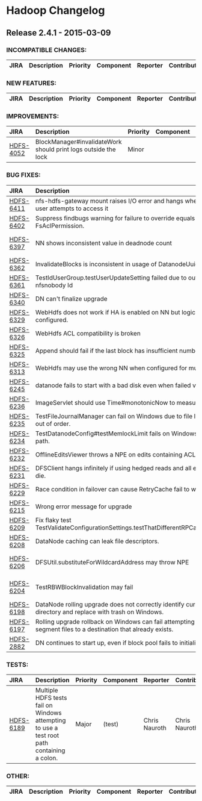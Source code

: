 # Hadoop Changelog

## Release 2.4.1 - 2015-03-09

### INCOMPATIBLE CHANGES:

| JIRA | Description | Priority | Component | Reporter | Contributor |
|:---- |:---- | :--- |:---- |:---- |:---- |


### NEW FEATURES:

| JIRA | Description | Priority | Component | Reporter | Contributor |
|:---- |:---- | :--- |:---- |:---- |:---- |


### IMPROVEMENTS:

| JIRA | Description | Priority | Component | Reporter | Contributor |
|:---- |:---- | :--- |:---- |:---- |:---- |
| [HDFS-4052](https://issues.apache.org/jira/browse/HDFS-4052) | BlockManager#invalidateWork should print logs outside the lock |  Minor |  | Jing Zhao | Jing Zhao |


### BUG FIXES:

| JIRA | Description | Priority | Component | Reporter | Contributor |
|:---- |:---- | :--- |:---- |:---- |:---- |
| [HDFS-6411](https://issues.apache.org/jira/browse/HDFS-6411) | nfs-hdfs-gateway mount raises I/O error and hangs when a unauthorized user attempts to access it |  Major | (nfs) | Zhongyi Xie | Brandon Li |
| [HDFS-6402](https://issues.apache.org/jira/browse/HDFS-6402) | Suppress findbugs warning for failure to override equals and hashCode in FsAclPermission. |  Trivial | (namenode) | Chris Nauroth | Chris Nauroth |
| [HDFS-6397](https://issues.apache.org/jira/browse/HDFS-6397) | NN shows inconsistent value in deadnode count  |  Critical |  | Mohammad Kamrul Islam | Mohammad Kamrul Islam |
| [HDFS-6362](https://issues.apache.org/jira/browse/HDFS-6362) | InvalidateBlocks is inconsistent in usage of DatanodeUuid and StorageID |  Blocker | (namenode) | Arpit Agarwal | Arpit Agarwal |
| [HDFS-6361](https://issues.apache.org/jira/browse/HDFS-6361) | TestIdUserGroup.testUserUpdateSetting failed due to out of range nfsnobody Id |  Major | (nfs) | Yongjun Zhang | Yongjun Zhang |
| [HDFS-6340](https://issues.apache.org/jira/browse/HDFS-6340) | DN can't finalize upgrade |  Blocker | (datanode) | Rahul Singhal | Rahul Singhal |
| [HDFS-6329](https://issues.apache.org/jira/browse/HDFS-6329) | WebHdfs does not work if HA is enabled on NN but logical URI is not configured. |  Blocker |  | Kihwal Lee | Kihwal Lee |
| [HDFS-6326](https://issues.apache.org/jira/browse/HDFS-6326) | WebHdfs ACL compatibility is broken |  Blocker | (webhdfs) | Daryn Sharp | Chris Nauroth |
| [HDFS-6325](https://issues.apache.org/jira/browse/HDFS-6325) | Append should fail if the last block has insufficient number of replicas |  Major | (namenode) | Konstantin Shvachko | Keith Pak |
| [HDFS-6313](https://issues.apache.org/jira/browse/HDFS-6313) | WebHdfs may use the wrong NN when configured for multiple HA NNs |  Blocker | (webhdfs) | Daryn Sharp | Kihwal Lee |
| [HDFS-6245](https://issues.apache.org/jira/browse/HDFS-6245) | datanode fails to start with a bad disk even when failed volumes is set |  Major |  | Arpit Gupta | Arpit Agarwal |
| [HDFS-6236](https://issues.apache.org/jira/browse/HDFS-6236) | ImageServlet should use Time#monotonicNow to measure latency. |  Minor | (namenode) | Chris Nauroth | Chris Nauroth |
| [HDFS-6235](https://issues.apache.org/jira/browse/HDFS-6235) | TestFileJournalManager can fail on Windows due to file locking if tests run out of order. |  Trivial | (namenode , test) | Chris Nauroth | Chris Nauroth |
| [HDFS-6234](https://issues.apache.org/jira/browse/HDFS-6234) | TestDatanodeConfig#testMemlockLimit fails on Windows due to invalid file path. |  Trivial | (datanode , test) | Chris Nauroth | Chris Nauroth |
| [HDFS-6232](https://issues.apache.org/jira/browse/HDFS-6232) | OfflineEditsViewer throws a NPE on edits containing ACL modifications |  Major | (tools) | Stephen Chu | Akira AJISAKA |
| [HDFS-6231](https://issues.apache.org/jira/browse/HDFS-6231) | DFSClient hangs infinitely if using hedged reads and all eligible datanodes die. |  Major | (hdfs-client) | Chris Nauroth | Chris Nauroth |
| [HDFS-6229](https://issues.apache.org/jira/browse/HDFS-6229) | Race condition in failover can cause RetryCache fail to work |  Major | (ha) | Jing Zhao | Jing Zhao |
| [HDFS-6215](https://issues.apache.org/jira/browse/HDFS-6215) | Wrong error message for upgrade |  Minor |  | Kihwal Lee | Kihwal Lee |
| [HDFS-6209](https://issues.apache.org/jira/browse/HDFS-6209) | Fix flaky test TestValidateConfigurationSettings.testThatDifferentRPCandHttpPortsAreOK |  Minor | (test) | Arpit Agarwal | Arpit Agarwal |
| [HDFS-6208](https://issues.apache.org/jira/browse/HDFS-6208) | DataNode caching can leak file descriptors. |  Major | (datanode) | Chris Nauroth | Chris Nauroth |
| [HDFS-6206](https://issues.apache.org/jira/browse/HDFS-6206) | DFSUtil.substituteForWildcardAddress may throw NPE |  Major |  | Tsz Wo Nicholas Sze | Tsz Wo Nicholas Sze |
| [HDFS-6204](https://issues.apache.org/jira/browse/HDFS-6204) | TestRBWBlockInvalidation may fail |  Minor | (test) | Tsz Wo Nicholas Sze | Tsz Wo Nicholas Sze |
| [HDFS-6198](https://issues.apache.org/jira/browse/HDFS-6198) | DataNode rolling upgrade does not correctly identify current block pool directory and replace with trash on Windows. |  Major | (datanode) | Chris Nauroth | Chris Nauroth |
| [HDFS-6197](https://issues.apache.org/jira/browse/HDFS-6197) | Rolling upgrade rollback on Windows can fail attempting to rename edit log segment files to a destination that already exists. |  Minor | (namenode) | Chris Nauroth | Chris Nauroth |
| [HDFS-2882](https://issues.apache.org/jira/browse/HDFS-2882) | DN continues to start up, even if block pool fails to initialize |  Major | (datanode) | Todd Lipcon | Vinayakumar B |


### TESTS:

| JIRA | Description | Priority | Component | Reporter | Contributor |
|:---- |:---- | :--- |:---- |:---- |:---- |
| [HDFS-6189](https://issues.apache.org/jira/browse/HDFS-6189) | Multiple HDFS tests fail on Windows attempting to use a test root path containing a colon. |  Major | (test) | Chris Nauroth | Chris Nauroth |


### OTHER:

| JIRA | Description | Priority | Component | Reporter | Contributor |
|:---- |:---- | :--- |:---- |:---- |:---- |


